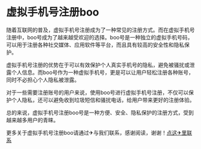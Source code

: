 # 虚拟手机号注册boo

随着互联网的普及，虚拟手机号注册成为了一种常见的注册方式。而在虚拟手机号注册中，boo号成为了越来越受欢迎的选择。boo号是一种独立的虚拟手机号码，可以用于注册各种社交媒体、应用软件等平台，而且具有较高的安全性和隐私保护。

虚拟手机号注册的优势在于可以有效保护个人真实手机号的隐私，避免被骚扰或泄露个人信息。而boo号作为一种虚拟手机号，更是可以让用户轻松注册各种账号，同时不必担心个人隐私被泄露。

对于一些需要注册账号的用户来说，使用boo号进行虚拟手机号注册，不仅可以保护个人隐私，还可以避免收到垃圾短信和骚扰电话，给用户带来更好的注册体验。

总的来说，虚拟手机号注册boo号是一种方便、安全、隐私保护的注册方式，受到越来越多用户的青睐。

更多关于虚拟手机号注册boo请通过✈与我们联系，感谢阅读，谢谢！[点这✈里联系](https://c.k02.cc)